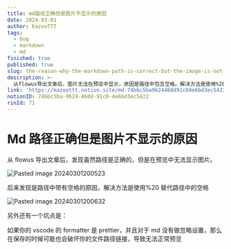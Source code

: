 ```yaml
---
title: md路径正确但是图片不显示的原因
date: 2024-03-01
author: KazooTTT
tags:
  - bug
  - markdown
  - md
finished: true
published: true
slug: the-reason-why-the-markdown-path-is-correct-but-the-image-is-not-displayed
description: >-
  从flowus导出文章后，图片无法在预览中显示，原因是路径中包含空格。解决方法是使用%20替换路径中的空格。此外，如果使用vscode的prettier格式化工具且未对md文件设置忽略，保存时可能会破坏文件路径链接，导致预览问题。
link: 'https://kazoottt.notion.site/md-74bbc5ba9b24460d91c04e6bd3ec5422'
notionID: 74bbc5ba-9b24-460d-91c0-4e6bd3ec5422
rinId: 71
---
```


# Md 路径正确但是图片不显示的原因

从 flowus 导出文章后，发现虽然路径是正确的，但是在预览中无法显示图片。

![Pasted image 20240301200523](https://pictures.kazoottt.top/2024/03/20240306-7615f968528d6630e35c284945e9e13a.png)

后来发现是路径中带有空格的原因，解决方法是使用%20 替代路径中的空格

![Pasted image 20240301200632](https://pictures.kazoottt.top/2024/03/20240306-49b846a5bd9f43425af5d034bd67e2e5.png)

另外还有一个坑点是：

如果你的 vscode 的 formatter 是 prettier，并且对于 md 没有做忽略设置，那么在保存的时候可能也会破坏你的文件路径链接，导致无法正常预览
